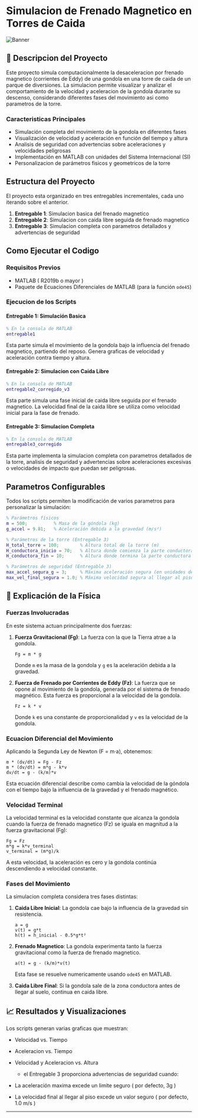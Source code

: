 # Simulacion de Frenado Magnetico en Torres de Caida

![Banner](https://i.imgur.com/JQXvmZs.jpg)

## 🎢 Descripcion del Proyecto

Este proyecto simula computacionalmente la desaceleracion por frenado magnetico (corrientes de Eddy) de una gondola en una torre de caida de un parque de diversiones. La simulacion permite visualizar y analizar el comportamiento de la velocidad y aceleracion de la gondola durante su descenso, considerando diferentes fases del movimiento asi como parametros de la torre.

### Caracteristicas Principales

- Simulación completa del movimiento de la gondola en diferentes fases
- Visualización de velocidad y aceleración en función del tiempo y altura
- Analisis de seguridad con advertencias sobre aceleraciones y velocidades peligrosas
- Implementación en MATLAB con unidades del Sistema Internacional (SI)
- Personalizacion de parámetros fisicos y geometricos de la torre

## Estructura del Proyecto

El proyecto esta organizado en tres entregables incrementales, cada uno iterando sobre el anterior.

1. **Entregable 1**: Simulacion basica del frenado magnetico
2. **Entregable 2**: Simulacion con caida libre seguida de frenado magnetico
3. **Entregable 3**: Simulacion completa con parametros detallados y advertencias de seguridad

## Como Ejecutar el Codigo

### Requisitos Previos

- MATLAB ( R2019b o mayor )
- Paquete de Ecuaciones Diferenciales de MATLAB (para la función `ode45`)

### Ejecucion de los Scripts

#### Entregable 1: Simulación Basica

```matlab
% En la consola de MATLAB
entregable1
```

Esta parte simula el movimiento de la gondola bajo la influencia del frenado magnetico, partiendo del reposo. Genera graficas de velocidad y aceleración contra tiempo y altura.

#### Entregable 2: Simulacion con Caida Libre

```matlab
% En la consola de MATLAB
entregable2_corregido_v3
```

Esta parte simula una fase inicial de caida libre seguida por el frenado magnetico. La velocidad final de la caida libre se utiliza como velocidad inicial para la fase de frenado.

#### Entregable 3: Simulacion Completa

```matlab
% En la consola de MATLAB
entregable3_corregido
```

Esta parte implementa la simulacion completa con parametros detallados de la torre, analisis de seguridad y advertencias sobre aceleraciones excesivas o velocidades de impacto que puedan ser peligrosas.

## Parametros Configurables

Todos los scripts permiten la modificación de varios parametros para personalizar la simulación:

```matlab
% Parámetros físicos
m = 500;          % Masa de la góndola (kg)
g_accel = 9.81;   % Aceleración debida a la gravedad (m/s²)

% Parámetros de la torre (Entregable 3)
H_total_torre = 100;        % Altura total de la torre (m)
H_conductora_inicio = 70;   % Altura donde comienza la parte conductora (m)
H_conductora_fin = 10;      % Altura donde termina la parte conductora (m)

% Parámetros de seguridad (Entregable 3)
max_accel_segura_g = 3;     % Máxima aceleración segura (en unidades de g)
max_vel_final_segura = 1.0; % Máxima velocidad segura al llegar al piso (m/s)
```

## 🧲 Explicación de la Física

### Fuerzas Involucradas

En este sistema actuan principalmente dos fuerzas:

1. **Fuerza Gravitacional (Fg)**: La fuerza con la que la Tierra atrae a la gondola.
   ```
   Fg = m * g
   ```
   Donde `m` es la masa de la gondola y `g` es la aceleración debida a la gravedad.

2. **Fuerza de Frenado por Corrientes de Eddy (Fz)**: La fuerza que se opone al movimiento de la gondola, generada por el sistema de frenado magnético. Esta fuerza es proporcional a la velocidad de la gondola.
   ```
   Fz = k * v
   ```
   Donde `k` es una constante de proporcionalidad y `v` es la velocidad de la gondola.

### Ecuacion Diferencial del Movimiento

Aplicando la Segunda Ley de Newton (F = m·a), obtenemos:

```
m * (dv/dt) = Fg - Fz
m * (dv/dt) = m*g - k*v
dv/dt = g - (k/m)*v
```

Esta ecuación diferencial describe como cambia la velocidad de la góndola con el tiempo bajo la influencia de la gravedad y el frenado magnético.

### Velocidad Terminal

La velocidad terminal es la velocidad constante que alcanza la gondola cuando la fuerza de frenado magnetico (Fz) se iguala en magnitud a la fuerza gravitacional (Fg):

```
Fg = Fz
m*g = k*v_terminal
v_terminal = (m*g)/k
```

A esta velocidad, la aceleración es cero y la gondola continúa descendiendo a velocidad constante.

### Fases del Movimiento

La simulacion completa considera tres fases distintas:

1. **Caida Libre Inicial**: La gondola cae bajo la influencia de la gravedad sin resistencia.
   ```
   a = g
   v(t) = g*t
   h(t) = h_inicial - 0.5*g*t²
   ```

2. **Frenado Magnetico**: La gondola experimenta tanto la fuerza gravitacional como la fuerza de frenado magnetico.
   ```
   a(t) = g - (k/m)*v(t)
   ```
   Esta fase se resuelve numericamente usando `ode45` en MATLAB.

3. **Caida Libre Final**: Si la gondola sale de la zona conductora antes de llegar al suelo, continua en caida libre.

## 📈 Resultados y Visualizaciones

Los scripts generan varias graficas que muestran:

- Velocidad vs. Tiempo
- Aceleracion vs. Tiempo
- Velocidad y Aceleracion vs. Altura

   + el Entregable 3 proporciona advertencias de seguridad cuando:
     
- La aceleración maxima excede un limite seguro ( por defecto, 3g )
- La velocidad final al llegar al piso excede un valor seguro ( por defecto, 1.0 m/s )

---

<p align="center">
</p>
